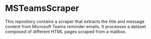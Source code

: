 # MSTeamsScraper
This repository contains a scraper that extracts the title and message content from Microsoft Teams reminder emails. It processes a dataset composed of different HTML pages scraped from a mailbox.
